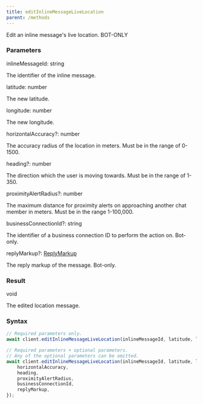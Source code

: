 ```yaml
---
title: editInlineMessageLiveLocation
parent: /methods
---
```


Edit an inline message's live location.<span class="select-none"> <span class="inline-flex w-fit items-center"><span class="w-fit bg-dbt px-1.5 rounded-md select-none text-fgt text-[10px]">BOT-ONLY</span></span> </span>

### Parameters 

<div class="flex flex-col gap-3"><div><div class="font-mono" id="p_inlineMessageId" data-anchor><span class="font-bold">inlineMessageId</span><span class="opacity-50">:</span> <span>string</span></div><div class="pl-3"><div class="no-margin">

The identifier of the inline message.

</div></div></div><div><div class="font-mono" id="p_latitude" data-anchor><span class="font-bold">latitude</span><span class="opacity-50">:</span> <span>number</span></div><div class="pl-3"><div class="no-margin">

The new latitude.

</div></div></div><div><div class="font-mono" id="p_longitude" data-anchor><span class="font-bold">longitude</span><span class="opacity-50">:</span> <span>number</span></div><div class="pl-3"><div class="no-margin">

The new longitude.

</div></div></div><div class="flex flex-col gap-3"><div><div class="flex gap-2"><div class="font-mono p" id="p_horizontalAccuracy" data-anchor><span class="font-bold">horizontalAccuracy</span><span class="opacity-50"><span title="Optional" class="cursor-help">?</span>:</span> <span>number</span></div></div><div class="pl-3"><div class="no-margin">

The accuracy radius of the location in meters. Must be in the range of 0-1500.

</div></div></div><div><div class="flex gap-2"><div class="font-mono p" id="p_heading" data-anchor><span class="font-bold">heading</span><span class="opacity-50"><span title="Optional" class="cursor-help">?</span>:</span> <span>number</span></div></div><div class="pl-3"><div class="no-margin">

The direction which the user is moving towards. Must be in the range of 1-350.

</div></div></div><div><div class="flex gap-2"><div class="font-mono p" id="p_proximityAlertRadius" data-anchor><span class="font-bold">proximityAlertRadius</span><span class="opacity-50"><span title="Optional" class="cursor-help">?</span>:</span> <span>number</span></div></div><div class="pl-3"><div class="no-margin">

The maximum distance for proximity alerts on approaching another chat member in meters. Must be in the range 1-100,000.

</div></div></div><div><div class="flex gap-2"><div class="font-mono p" id="p_businessConnectionId" data-anchor><span class="font-bold">businessConnectionId</span><span class="opacity-50"><span title="Optional" class="cursor-help">?</span>:</span> <span>string</span></div></div><div class="pl-3"><div class="no-margin">

The identifier of a business connection ID to perform the action on. Bot-only.

</div></div></div><div><div class="flex gap-2"><div class="font-mono p" id="p_replyMarkup" data-anchor><span class="font-bold">replyMarkup</span><span class="opacity-50"><span title="Optional" class="cursor-help">?</span>:</span> <a href="/types/replymarkup"  >ReplyMarkup</a></div></div><div class="pl-3"><div class="no-margin">

The reply markup of the message. Bot-only.

</div></div></div></div></div>

### Result 

<div class="font-mono"><span>void</span></div><div class="pl-3"><div class="no-margin">

The edited location message.

</div></div>

### Syntax

```ts
// Required parameters only.
await client.editInlineMessageLiveLocation(inlineMessageId, latitude, longitude);

// Required parameters + optional parameters.
// Any of the optional parameters can be omitted.
await client.editInlineMessageLiveLocation(inlineMessageId, latitude, longitude, {
    horizontalAccuracy,
    heading,
    proximityAlertRadius,
    businessConnectionId,
    replyMarkup,
});
```



